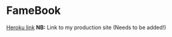 # FameBook

[Heroku link][heroku] **NB:** Link to my production site (Needs to be added!)

[heroku]: http://www.herokuapp.com (Need updating!)
